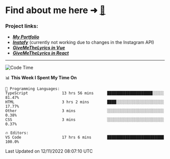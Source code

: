 # Find about me here ➜ [🧑](https://pauabella.dev)

### Project links:
- ***[My Portfolio](https://pauabella.dev)***
- ***[Instafy](https://instafy.me)*** (currently not working due to changes in the Instagram API)
- ***[GiveMeTheLyrics in Vue](https://lyrics.pauabella.dev)***
- ***[GiveMeTheLyrics in React](https://pauabella.dev/GiveMeTheLyrics)***

---
<!--START_SECTION:waka-->
![Code Time](http://img.shields.io/badge/Code%20Time-1%2C632%20hrs%2035%20mins-blue)

📊 **This Week I Spent My Time On** 

```text
💬 Programming Languages: 
TypeScript               13 hrs 56 mins      ████████████████████░░░░░   81.47% 
HTML                     3 hrs 2 mins        ████░░░░░░░░░░░░░░░░░░░░░   17.77% 
Other                    3 mins              ░░░░░░░░░░░░░░░░░░░░░░░░░   0.38% 
CSS                      3 mins              ░░░░░░░░░░░░░░░░░░░░░░░░░   0.37%

🔥 Editors: 
VS Code                  17 hrs 6 mins       █████████████████████████   100.0%

```


 Last Updated on 12/11/2022 08:07:10 UTC
<!--END_SECTION:waka-->
